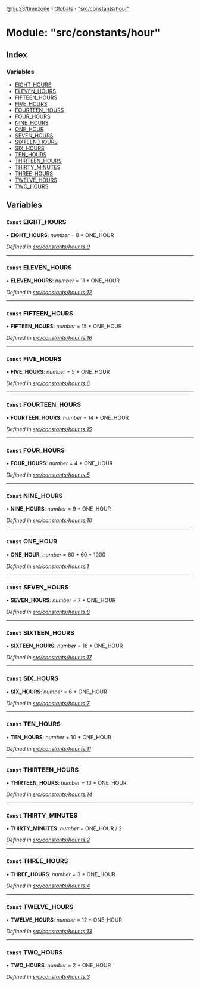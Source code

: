 [@nju33/timezone](../README.md) › [Globals](../globals.md) › ["src/constants/hour"](_src_constants_hour_.md)

# Module: "src/constants/hour"

## Index

### Variables

* [EIGHT_HOURS](_src_constants_hour_.md#const-eight_hours)
* [ELEVEN_HOURS](_src_constants_hour_.md#const-eleven_hours)
* [FIFTEEN_HOURS](_src_constants_hour_.md#const-fifteen_hours)
* [FIVE_HOURS](_src_constants_hour_.md#const-five_hours)
* [FOURTEEN_HOURS](_src_constants_hour_.md#const-fourteen_hours)
* [FOUR_HOURS](_src_constants_hour_.md#const-four_hours)
* [NINE_HOURS](_src_constants_hour_.md#const-nine_hours)
* [ONE_HOUR](_src_constants_hour_.md#const-one_hour)
* [SEVEN_HOURS](_src_constants_hour_.md#const-seven_hours)
* [SIXTEEN_HOURS](_src_constants_hour_.md#const-sixteen_hours)
* [SIX_HOURS](_src_constants_hour_.md#const-six_hours)
* [TEN_HOURS](_src_constants_hour_.md#const-ten_hours)
* [THIRTEEN_HOURS](_src_constants_hour_.md#const-thirteen_hours)
* [THIRTY_MINUTES](_src_constants_hour_.md#const-thirty_minutes)
* [THREE_HOURS](_src_constants_hour_.md#const-three_hours)
* [TWELVE_HOURS](_src_constants_hour_.md#const-twelve_hours)
* [TWO_HOURS](_src_constants_hour_.md#const-two_hours)

## Variables

### `Const` EIGHT_HOURS

• **EIGHT_HOURS**: *number* = 8 * ONE_HOUR

*Defined in [src/constants/hour.ts:9](https://github.com/nju33/timezone/blob/9c97e60/src/constants/hour.ts#L9)*

___

### `Const` ELEVEN_HOURS

• **ELEVEN_HOURS**: *number* = 11 * ONE_HOUR

*Defined in [src/constants/hour.ts:12](https://github.com/nju33/timezone/blob/9c97e60/src/constants/hour.ts#L12)*

___

### `Const` FIFTEEN_HOURS

• **FIFTEEN_HOURS**: *number* = 15 * ONE_HOUR

*Defined in [src/constants/hour.ts:16](https://github.com/nju33/timezone/blob/9c97e60/src/constants/hour.ts#L16)*

___

### `Const` FIVE_HOURS

• **FIVE_HOURS**: *number* = 5 * ONE_HOUR

*Defined in [src/constants/hour.ts:6](https://github.com/nju33/timezone/blob/9c97e60/src/constants/hour.ts#L6)*

___

### `Const` FOURTEEN_HOURS

• **FOURTEEN_HOURS**: *number* = 14 * ONE_HOUR

*Defined in [src/constants/hour.ts:15](https://github.com/nju33/timezone/blob/9c97e60/src/constants/hour.ts#L15)*

___

### `Const` FOUR_HOURS

• **FOUR_HOURS**: *number* = 4 * ONE_HOUR

*Defined in [src/constants/hour.ts:5](https://github.com/nju33/timezone/blob/9c97e60/src/constants/hour.ts#L5)*

___

### `Const` NINE_HOURS

• **NINE_HOURS**: *number* = 9 * ONE_HOUR

*Defined in [src/constants/hour.ts:10](https://github.com/nju33/timezone/blob/9c97e60/src/constants/hour.ts#L10)*

___

### `Const` ONE_HOUR

• **ONE_HOUR**: *number* = 60 * 60 * 1000

*Defined in [src/constants/hour.ts:1](https://github.com/nju33/timezone/blob/9c97e60/src/constants/hour.ts#L1)*

___

### `Const` SEVEN_HOURS

• **SEVEN_HOURS**: *number* = 7 * ONE_HOUR

*Defined in [src/constants/hour.ts:8](https://github.com/nju33/timezone/blob/9c97e60/src/constants/hour.ts#L8)*

___

### `Const` SIXTEEN_HOURS

• **SIXTEEN_HOURS**: *number* = 16 * ONE_HOUR

*Defined in [src/constants/hour.ts:17](https://github.com/nju33/timezone/blob/9c97e60/src/constants/hour.ts#L17)*

___

### `Const` SIX_HOURS

• **SIX_HOURS**: *number* = 6 * ONE_HOUR

*Defined in [src/constants/hour.ts:7](https://github.com/nju33/timezone/blob/9c97e60/src/constants/hour.ts#L7)*

___

### `Const` TEN_HOURS

• **TEN_HOURS**: *number* = 10 * ONE_HOUR

*Defined in [src/constants/hour.ts:11](https://github.com/nju33/timezone/blob/9c97e60/src/constants/hour.ts#L11)*

___

### `Const` THIRTEEN_HOURS

• **THIRTEEN_HOURS**: *number* = 13 * ONE_HOUR

*Defined in [src/constants/hour.ts:14](https://github.com/nju33/timezone/blob/9c97e60/src/constants/hour.ts#L14)*

___

### `Const` THIRTY_MINUTES

• **THIRTY_MINUTES**: *number* = ONE_HOUR / 2

*Defined in [src/constants/hour.ts:2](https://github.com/nju33/timezone/blob/9c97e60/src/constants/hour.ts#L2)*

___

### `Const` THREE_HOURS

• **THREE_HOURS**: *number* = 3 * ONE_HOUR

*Defined in [src/constants/hour.ts:4](https://github.com/nju33/timezone/blob/9c97e60/src/constants/hour.ts#L4)*

___

### `Const` TWELVE_HOURS

• **TWELVE_HOURS**: *number* = 12 * ONE_HOUR

*Defined in [src/constants/hour.ts:13](https://github.com/nju33/timezone/blob/9c97e60/src/constants/hour.ts#L13)*

___

### `Const` TWO_HOURS

• **TWO_HOURS**: *number* = 2 * ONE_HOUR

*Defined in [src/constants/hour.ts:3](https://github.com/nju33/timezone/blob/9c97e60/src/constants/hour.ts#L3)*
